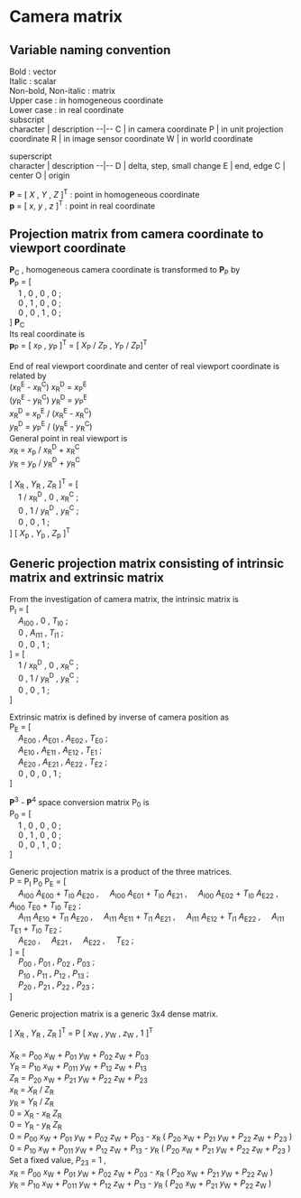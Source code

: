 # Camera matrix
## Variable naming convention
Bold : vector  
Italic : scalar  
Non-bold, Non-italic : matrix  
Upper case : in homogeneous coordinate  
Lower case : in real coordinate  
subscript  
character | description
--|--
C | in camera coordinate
P | in unit projection coordinate
R | in image sensor coordinate
W | in world coordinate
<br>

superscript  
character | description
--|--
D | delta, step, small change
E | end, edge
C | center
O | origin
<br>

__P__ = [ _X_ , _Y_ , _Z_ ]<sup>T</sup> : point in homogeneous coordinate  
__p__ = [ _x_, _y_ , _z_ ]<sup>T</sup> : point in real coordinate

## Projection matrix from camera coordinate to viewport coordinate
__P__<sub>C</sub> , homogeneous camera coordinate is transformed to __P__<sub>P</sub> by  
__P__<sub>P</sub> = [  
    &nbsp; &nbsp; 1 , 0 , 0 , 0 ;  
    &nbsp; &nbsp; 0 , 1 , 0 , 0 ;  
    &nbsp; &nbsp; 0 , 0 , 1 , 0 ;  
] __P__<sub>C</sub>  
Its real coordinate is  
__p__<sub>P</sub> = [ _x_<sub>P</sub> , _y_<sub>P</sub> ]<sup>T</sup> = 
[ _X_<sub>P</sub> / _Z_<sub>P</sub> , _Y_<sub>P</sub> / _Z_<sub>P</sub>]<sup>T</sup>  
<br>
End of real viewport coordinate and center of real viewport coordinate is related by  
(_x_<sub>R</sub><sup>E</sup> - _x_<sub>R</sub><sup>C</sup>) _x_<sub>R</sub><sup>D</sup> = 
_x_<sub>P</sub><sup>E</sup>  
(_y_<sub>R</sub><sup>E</sup> - _y_<sub>R</sub><sup>C</sup>) _y_<sub>R</sub><sup>D</sup> = 
_y_<sub>P</sub><sup>E</sup>  
_x_<sub>R</sub><sup>D</sup> = _x_<sub>p</sub><sup>E</sup> / (_x_<sub>R</sub><sup>E</sup> - _x_<sub>R</sub><sup>C</sup>)  
_y_<sub>R</sub><sup>D</sup> = _y_<sub>P</sub><sup>E</sup> / (_y_<sub>R</sub><sup>E</sup> - _y_<sub>R</sub><sup>C</sup>)   
General point in real viewport is  
_x_<sub>R</sub> = _x_<sub>p</sub> / _x_<sub>R</sub><sup>D</sup> + _x_<sub>R</sub><sup>C</sup>  
_y_<sub>R</sub> = _y_<sub>p</sub> / _y_<sub>R</sub><sup>D</sup> + _y_<sub>R</sub><sup>C</sup>  

[ _X_<sub>R</sub> , _Y_<sub>R</sub> , _Z_<sub>R</sub> ]<sup>T</sup> = [  
    &nbsp; &nbsp; 1 / _x_<sub>R</sub><sup>D</sup> , 0 , _x_<sub>R</sub><sup>C</sup> ;  
    &nbsp; &nbsp; 0 , 1 / _y_<sub>R</sub><sup>D</sup> , _y_<sub>R</sub><sup>C</sup> ;  
    &nbsp; &nbsp; 0 , 0 , 1 ;  
] [ _X_<sub>p</sub> , _Y_<sub>p</sub> , _Z_<sub>p</sub> ]<sup>T</sup>

## Generic projection matrix consisting of intrinsic matrix and extrinsic matrix
From the investigation of camera matrix, the intrinsic matrix is  
P<sub>I</sub> = [  
    &nbsp; &nbsp; _&Alpha;_<sub>I00</sub> , 0 , _T_<sub>I0</sub> ;  
    &nbsp; &nbsp; 0 , _&Alpha;_<sub>I11</sub> , _T_<sub>I1</sub> ;  
    &nbsp; &nbsp; 0 , 0 , 1 ;  
] = [  
    &nbsp; &nbsp; 1 / _x_<sub>R</sub><sup>D</sup> , 0 , _x_<sub>R</sub><sup>C</sup> ;  
    &nbsp; &nbsp; 0 , 1 / _y_<sub>R</sub><sup>D</sup> , _y_<sub>R</sub><sup>C</sup> ;  
    &nbsp; &nbsp; 0 , 0 , 1 ;  
]  

Extrinsic matrix is defined by inverse of camera position as  
P<sub>E</sub> = [  
    &nbsp; &nbsp; _&Alpha;_<sub>E00</sub> , _&Alpha;_<sub>E01</sub> ,  _&Alpha;_<sub>E02</sub> , _T_<sub>E0</sub>  ;  
    &nbsp; &nbsp; _&Alpha;_<sub>E10</sub> , _&Alpha;_<sub>E11</sub> ,  _&Alpha;_<sub>E12</sub> , _T_<sub>E1</sub>  ;  
    &nbsp; &nbsp; _&Alpha;_<sub>E20</sub> , _&Alpha;_<sub>E21</sub> ,  _&Alpha;_<sub>E22</sub> , _T_<sub>E2</sub>  ;  
    &nbsp; &nbsp; 0 , 0 , 0 , 1 ;  
]  

__P__<sup>3</sup> - __P__<sup>4</sup> space conversion matrix P<sub>0</sub> is  
P<sub>0</sub> = [  
    &nbsp; &nbsp; 1 , 0 , 0 , 0 ;  
    &nbsp; &nbsp; 0 , 1 , 0 , 0 ;  
    &nbsp; &nbsp; 0 , 0 , 1 , 0 ;  
]  

Generic projection matrix is a product of the three matrices.  
P = P<sub>I</sub> P<sub>0</sub> P<sub>E</sub> = [  
    &nbsp; &nbsp; _&Alpha;_<sub>I00</sub> _&Alpha;_<sub>E00</sub> + _T_<sub>I0</sub> _&Alpha;_<sub>E20</sub> ,
    &nbsp; &nbsp; _&Alpha;_<sub>I00</sub> _&Alpha;_<sub>E01</sub> + _T_<sub>I0</sub> _&Alpha;_<sub>E21</sub> ,
    &nbsp; &nbsp; _&Alpha;_<sub>I00</sub> _&Alpha;_<sub>E02</sub> + _T_<sub>I0</sub> _&Alpha;_<sub>E22</sub> ,
    &nbsp; &nbsp; _&Alpha;_<sub>I00</sub> _T_<sub>E0</sub> + _T_<sub>I0</sub> _T_<sub>E2</sub> ;  
    &nbsp; &nbsp; _&Alpha;_<sub>I11</sub> _&Alpha;_<sub>E10</sub> + _T_<sub>I1</sub> _&Alpha;_<sub>E20</sub> ,
    &nbsp; &nbsp; _&Alpha;_<sub>I11</sub> _&Alpha;_<sub>E11</sub> + _T_<sub>I1</sub> _&Alpha;_<sub>E21</sub> ,
    &nbsp; &nbsp; _&Alpha;_<sub>I11</sub> _&Alpha;_<sub>E12</sub> + _T_<sub>I1</sub> _&Alpha;_<sub>E22</sub> ,
    &nbsp; &nbsp; _&Alpha;_<sub>I11</sub> _T_<sub>E1</sub> + _T_<sub>I0</sub> _T_<sub>E2</sub> ;  
    &nbsp; &nbsp; _&Alpha;_<sub>E20</sub> ,
    &nbsp; &nbsp; _&Alpha;_<sub>E21</sub> ,
    &nbsp; &nbsp; _&Alpha;_<sub>E22</sub> ,
    &nbsp; &nbsp; _T_<sub>E2</sub> ;  
] = [  
    &nbsp; &nbsp; _P_<sub>00</sub> , _P_<sub>01</sub> , _P_<sub>02</sub> , _P_<sub>03</sub> ;   
    &nbsp; &nbsp; _P_<sub>10</sub> , _P_<sub>11</sub> , _P_<sub>12</sub> , _P_<sub>13</sub> ;   
    &nbsp; &nbsp; _P_<sub>20</sub> , _P_<sub>21</sub> , _P_<sub>22</sub> , _P_<sub>23</sub> ;   
]

Generic projection matrix is a generic 3x4 dense matrix.

[ _X_<sub>R</sub> , _Y_<sub>R</sub> , _Z_<sub>R</sub> ]<sup>T</sup> = 
P [ _x_<sub>W</sub> , _y_<sub>W</sub> , _z_<sub>W</sub> , 1 ]<sup>T</sup>  
<br>
_X_<sub>R</sub> = _P_<sub>00</sub> _x_<sub>W</sub> + _P_<sub>01</sub> _y_<sub>W</sub> +
_P_<sub>02</sub> _z_<sub>W</sub> + _P_<sub>03</sub>  
_Y_<sub>R</sub> = _P_<sub>10</sub> _x_<sub>W</sub> + _P_<sub>011</sub> _y_<sub>W</sub> +
_P_<sub>12</sub> _z_<sub>W</sub> + _P_<sub>13</sub>  
_Z_<sub>R</sub> = _P_<sub>20</sub> _x_<sub>W</sub> + _P_<sub>21</sub> _y_<sub>W</sub> +
_P_<sub>22</sub> _z_<sub>W</sub> + _P_<sub>23</sub>  
_x_<sub>R</sub> = _X_<sub>R</sub> / _Z_<sub>R</sub>  
_y_<sub>R</sub> = _Y_<sub>R</sub> / _Z_<sub>R</sub>  
0 = _X_<sub>R</sub> - _x_<sub>R</sub> _Z_<sub>R</sub>  
0 = _Y_<sub>R</sub> - _y_<sub>R</sub> _Z_<sub>R</sub>   
0 = _P_<sub>00</sub> _x_<sub>W</sub> + _P_<sub>01</sub> _y_<sub>W</sub> +
_P_<sub>02</sub> _z_<sub>W</sub> + _P_<sub>03</sub> - _x_<sub>R</sub> (
    _P_<sub>20</sub> _x_<sub>W</sub> + _P_<sub>21</sub> _y_<sub>W</sub> +
_P_<sub>22</sub> _z_<sub>W</sub> + _P_<sub>23</sub>
)  
0 = _P_<sub>10</sub> _x_<sub>W</sub> + _P_<sub>011</sub> _y_<sub>W</sub> +
_P_<sub>12</sub> _z_<sub>W</sub> + _P_<sub>13</sub> - _y_<sub>R</sub> (
    _P_<sub>20</sub> _x_<sub>W</sub> + _P_<sub>21</sub> _y_<sub>W</sub> +
_P_<sub>22</sub> _z_<sub>W</sub> + _P_<sub>23</sub>
)  
Set a fixed value, _P_<sub>23</sub> = 1 ,  
_x_<sub>R</sub> = _P_<sub>00</sub> _x_<sub>W</sub> + _P_<sub>01</sub> _y_<sub>W</sub> +
_P_<sub>02</sub> _z_<sub>W</sub> + _P_<sub>03</sub> - _x_<sub>R</sub> (
    _P_<sub>20</sub> _x_<sub>W</sub> + _P_<sub>21</sub> _y_<sub>W</sub> +
_P_<sub>22</sub> _z_<sub>W</sub> )  
_y_<sub>R</sub> = _P_<sub>10</sub> _x_<sub>W</sub> + _P_<sub>011</sub> _y_<sub>W</sub> +
_P_<sub>12</sub> _z_<sub>W</sub> + _P_<sub>13</sub> - _y_<sub>R</sub> (
    _P_<sub>20</sub> _x_<sub>W</sub> + _P_<sub>21</sub> _y_<sub>W</sub> +
_P_<sub>22</sub> _z_<sub>W</sub> )  

